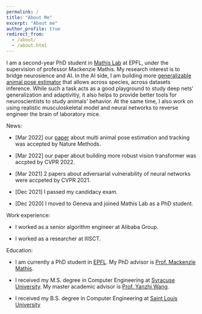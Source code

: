 ```yaml
---
permalink: /
title: "About Me"
excerpt: "About me"
author_profile: true
redirect_from: 
  - /about/
  - /about.html
---
```


I am a second-year PhD student in [Mathis Lab](http://www.mackenziemathislab.org/) at EPFL, under the supervision of professor Mackenzie Mathis. My research interest is to bridge neurosience and AI. In the AI side, I am building more [generalizable animal pose estimator](https://arxiv.org/abs/2203.07436) that allows across species, across datasets inference. While such a task acts as a good playground to study deep nets' generalization and adaptivitiy, it also helps to provide better tools for neuroscientists to study animals' behavior. At the same time, I also work on using realistic musculoskeletal model and neural networks to reverse engineer the brain of laboratory mice. 

News:

* [Mar 2022] our [paper](https://www.nature.com/articles/s41592-022-01443-0) about multi animal pose estimation and tracking was accepted by Nature Methods.

* [Mar 2022] our paper about building more robust vision transformer was accpted by CVPR 2022.

* [Mar 2021] 2 papers about adversarial vulnerability of neural networks were accpeted by CVPR 2021.

* [Dec 2021] I passed my candidacy exam. 

* [Dec 2020] I moved to Geneva and joined Mathis Lab as a PhD student.


Work experience:

* I worked as a senior algorithm engineer at Alibaba Group.

* I worked as a researcher at IIISCT.


Education:

* I am currently a PhD student in [EPFL](https://en.wikipedia.org/wiki/%C3%89cole_Polytechnique_F%C3%A9d%C3%A9rale_de_Lausanne). My PhD advisor is [Prof. Mackenzie Mathis](https://en.wikipedia.org/wiki/Mackenzie_Weygandt_Mathis).

* I received my M.S. degree in Computer Engineering at [Syracuse University](https://www.syracuse.edu/). My master academic advisor is [Prof. Yanzhi Wang](http://www.ece.neu.edu/people/wang-yanzhi).
* I received my B.S. degree in Computer Engineering at [Saint Louis University](https://www.slu.edu/)
